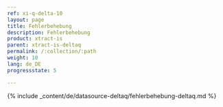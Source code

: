 ```yaml
---
ref: xi-q-delta-10
layout: page
title: Fehlerbehebung
description: Fehlerbehebung
product: xtract-is
parent: xtract-is-deltaq
permalink: /:collection/:path
weight: 10
lang: de_DE
progressstate: 5

---
```

{% include _content/de/datasource-deltaq/fehlerbehebung-deltaq.md %}